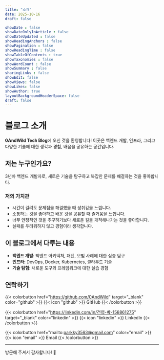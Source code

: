 ```yaml
---
title: "소개"
date: 2025-10-16
draft: false

showDate : false
showDateOnlyInArticle : false
showDateUpdated : false
showHeadingAnchors : false
showPagination : false
showReadingTime : false
showTableOfContents : true
showTaxonomies : false 
showWordCount : false
showSummary : false
sharingLinks : false
showEdit: false
showViews: false
showLikes: false
showAuthor: true
layoutBackgroundHeaderSpace: false
draft: false
---
```


# 블로그 소개

**0AndWild Tech Blog**에 오신 것을 환영합니다! 이곳은 백엔드 개발, 인프라, 그리고 다양한 기술에 대한 생각과 경험, 배움을 공유하는 공간입니다.

## 저는 누구인가요?

3년차 백엔드 개발자로, 새로운 기술을 탐구하고 복잡한 문제를 해결하는 것을 좋아합니다.

### 저의 가치관

- 시간이 걸려도 문제점을 해결했을 때 성취감을 느낍니다.
- 소통하는 것을 좋아하고 배운 것을 공유할 때 즐거움을 느낍니다.
- 너무 안정적인 것을 추구하기보다 새로운 길을 개척해나가는 것을 좋아합니다.
- 실패를 두려워하지 않고 경험이라 생각합니다.

## 이 블로그에서 다루는 내용

- **백엔드 개발**: 백엔드 아키텍처, 패턴, 모범 사례에 대한 심층 탐구
- **인프라**: DevOps, Docker, Kubernetes, 클라우드 기술
- **기술 탐험**: 새로운 도구와 프레임워크에 대한 실습 경험

## 연락하기

{{< colorbutton href="https://github.com/0AndWild" target="_blank" color="github" >}}
{{< icon "github" >}} GitHub
{{< /colorbutton >}}

{{< colorbutton href="https://linkedin.com/in/건영-박-158861275" target="_blank" color="linkedin" >}}
{{< icon "linkedin" >}} LinkedIn
{{< /colorbutton >}}

{{< colorbutton href="mailto:parkky3563@gmail.com" color="email" >}}
{{< icon "email" >}} Email
{{< /colorbutton >}}

---

방문해 주셔서 감사합니다! 🚀
